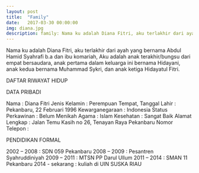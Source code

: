 ```yaml
---
layout: post
title:  "Family"
date:   2017-03-30 00:00:00
img: diana.jpg
description: family: Nama ku adalah Diana Fitri, aku terlakhir dari ayah yang bernama Abdul Hamid Syahrafi b.a dan ibu komariah, Aku adalah anak terakhir/bungsu dari empat bersaudara, anak pertama dalam keluarga ini bernama Hidayani, anak kedua bernama Muhammad Sykri, dan anak ketiga Hidayatul Fitri. 
---
```

Nama ku adalah Diana Fitri, aku terlakhir dari ayah yang bernama Abdul Hamid Syahrafi b.a dan ibu komariah, Aku adalah anak terakhir/bungsu dari empat bersaudara, anak pertama dalam keluarga ini bernama Hidayani, anak kedua bernama Muhammad Sykri, dan anak ketiga Hidayatul Fitri. 


DAFTAR RIWAYAT HIDUP

DATA PRIBADI

Nama : Diana Fitri
Jenis Kelamin : Perempuan
Tempat, Tanggal Lahir : Pekanbaru, 22 Februari 1996
Kewarganegaraan : Indonesia
Status Perkawinan : Belum Menikah
Agama : Islam
Kesehatan : Sangat Baik
Alamat Lengkap : Jalan Temu Kasih no 26, Tenayan Raya Pekanbaru
Nomor Telepon : 

PENDIDIKAN FORMAL

2002 – 2008 : SDN 059 Pekanbaru
2008 – 2009 : Pesantren Syahruddiniyah
2009 – 2011 : MTSN PP Darul Ullum
2011 – 2014 : SMAN 11 Pekanbaru 
2014 - sekarang : kuliah di UIN SUSKA RIAU


